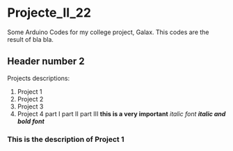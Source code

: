 # Projecte_II_22
Some Arduino Codes for my college project, Galax.
This codes are the result of bla bla.

## Header number 2
Projects descriptions:
1. Project 1
2. Project 2
3. Project 3
4. Project 4
  part I
  part II
  part III **this is a very important** *italic font* ***italic and bold font***

### This is the description of Project 1

```(This is a comment.)
